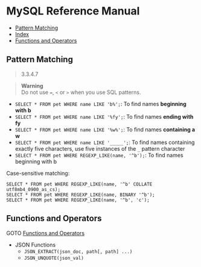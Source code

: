# MySQL Reference Manual

- [Pattern Matching](#pattern-matching)
- [Index](./index/)
- [Functions and Operators](#functions-and-operators)

## Pattern Matching

> 3.3.4.7

> **Warning**   
> Do not use `=`, `<` or `>` when you use SQL patterns.

- `SELECT * FROM pet WHERE name LIKE 'b%';`: To find names **beginning with b**
- `SELECT * FROM pet WHERE name LIKE '%fy';`: To find names **ending with fy**
- `SELECT * FROM pet WHERE name LIKE '%w%';`: To find names **containing a w**
- `SELECT * FROM pet WHERE name LIKE '_____';`: To find names containing exactly five characters, use five instances of the `_` pattern character
- `SELECT * FROM pet WHERE REGEXP_LIKE(name, '^b');`: To find names beginning with b

Case-sensitive matching:

```mysql
SELECT * FROM pet WHERE REGEXP_LIKE(name, '^b' COLLATE utf8mb4_0900_as_cs);
SELECT * FROM pet WHERE REGEXP_LIKE(name, BINARY '^b');
SELECT * FROM pet WHERE REGEXP_LIKE(name, '^b', 'c');
```

## Functions and Operators

GOTO [Functions and Operators](./functions-and-operators/)

- JSON Functions
  - `JSON_EXTRACT(json_doc, path[, path] ...)`
  - `JSON_UNQUOTE(json_val)`
